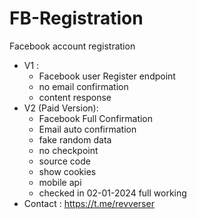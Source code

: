 # FB-Registration
Facebook account registration
- V1 :
  - Facebook user Register endpoint
  - no email confirmation
  - content response
- V2 (Paid Version):
  - Facebook Full Confirmation
  - Email auto confirmation
  - fake random data
  - no checkpoint
  - source code
  - show cookies
  - mobile api
  - checked in 02-01-2024 full working
- Contact : https://t.me/revverser

